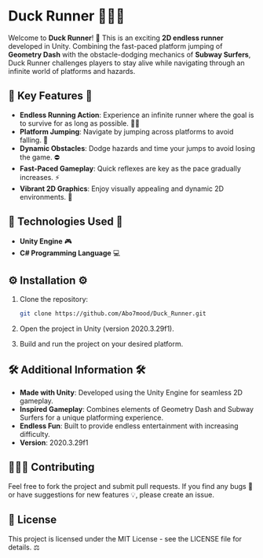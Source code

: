 # Duck Runner 🦆🏃‍♂️

Welcome to **Duck Runner**! 🦆 This is an exciting **2D endless runner** developed in Unity. Combining the fast-paced platform jumping of **Geometry Dash** with the obstacle-dodging mechanics of **Subway Surfers**, Duck Runner challenges players to stay alive while navigating through an infinite world of platforms and hazards.

## 🌟 Key Features 🌟

- **Endless Running Action**: Experience an infinite runner where the goal is to survive for as long as possible. 🏃‍♂️
- **Platform Jumping**: Navigate by jumping across platforms to avoid falling. 🦘
- **Dynamic Obstacles**: Dodge hazards and time your jumps to avoid losing the game. ⛔
- **Fast-Paced Gameplay**: Quick reflexes are key as the pace gradually increases. ⚡
- **Vibrant 2D Graphics**: Enjoy visually appealing and dynamic 2D environments. 🎨

## 🔧 Technologies Used 🔧

- **Unity Engine** 🎮
- **C# Programming Language** 💻

## ⚙️ Installation ⚙️

1. Clone the repository:

   ```bash
   git clone https://github.com/Abo7mood/Duck_Runner.git
   ```
2. Open the project in Unity (version 2020.3.29f1).
3. Build and run the project on your desired platform.

## 🛠️ Additional Information 🛠️

- **Made with Unity**: Developed using the Unity Engine for seamless 2D gameplay.
- **Inspired Gameplay**: Combines elements of Geometry Dash and Subway Surfers for a unique platforming experience.
- **Endless Fun**: Built to provide endless entertainment with increasing difficulty.
- **Version**: 2020.3.29f1

## 🧑‍🤝‍🧑 Contributing

Feel free to fork the project and submit pull requests. If you find any bugs 🐞 or have suggestions for new features 💡, please create an issue.

## 📜 License

This project is licensed under the MIT License - see the LICENSE file for details. ⚖️

